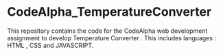 # CodeAlpha_TemperatureConverter
This repository contains the code for the CodeAlpha web development assignment to develop Temperature Converter . This includes languages : HTML , CSS and JAVASCRIPT.

